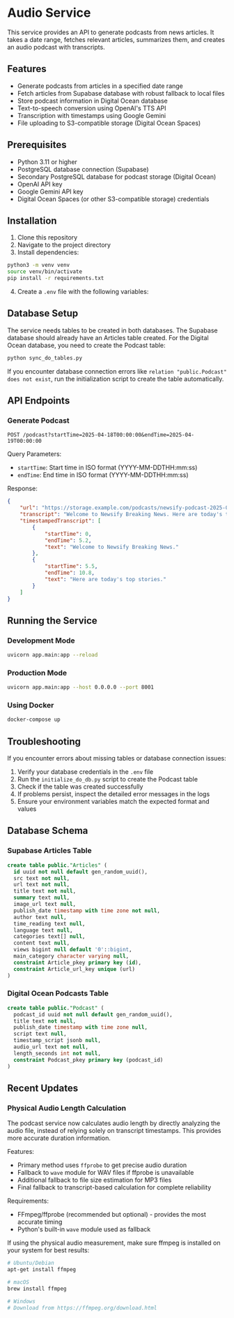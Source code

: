 # Audio Service

This service provides an API to generate podcasts from news articles. It takes a date range, fetches relevant articles, summarizes them, and creates an audio podcast with transcripts.

## Features

- Generate podcasts from articles in a specified date range
- Fetch articles from Supabase database with robust fallback to local files
- Store podcast information in Digital Ocean database
- Text-to-speech conversion using OpenAI's TTS API
- Transcription with timestamps using Google Gemini
- File uploading to S3-compatible storage (Digital Ocean Spaces)

## Prerequisites

- Python 3.11 or higher
- PostgreSQL database connection (Supabase)
- Secondary PostgreSQL database for podcast storage (Digital Ocean)
- OpenAI API key
- Google Gemini API key
- Digital Ocean Spaces (or other S3-compatible storage) credentials

## Installation

1. Clone this repository
2. Navigate to the project directory
3. Install dependencies:

```bash
python3 -m venv venv
source venv/bin/activate
pip install -r requirements.txt
```

4. Create a `.env` file with the following variables:

## Database Setup

The service needs tables to be created in both databases. The Supabase database should already have an Articles table created. For the Digital Ocean database, you need to create the Podcast table:

```bash
python sync_do_tables.py
```

If you encounter database connection errors like `relation "public.Podcast" does not exist`, run the initialization script to create the table automatically.

## API Endpoints

### Generate Podcast

```
POST /podcast?startTime=2025-04-18T00:00:00&endTime=2025-04-19T00:00:00
```

Query Parameters:

- `startTime`: Start time in ISO format (YYYY-MM-DDTHH:mm:ss)
- `endTime`: End time in ISO format (YYYY-MM-DDTHH:mm:ss)

Response:

```json
{
    "url": "https://storage.example.com/podcasts/newsify-podcast-2025-04-18.mp3",
    "transcript": "Welcome to Newsify Breaking News. Here are today's top stories...",
    "timestampedTranscript": [
        {
            "startTime": 0,
            "endTime": 5.2,
            "text": "Welcome to Newsify Breaking News."
        },
        {
            "startTime": 5.5,
            "endTime": 10.8,
            "text": "Here are today's top stories."
        }
    ]
}
```

## Running the Service

### Development Mode

```bash
uvicorn app.main:app --reload
```

### Production Mode

```bash
uvicorn app.main:app --host 0.0.0.0 --port 8001
```

### Using Docker

```bash
docker-compose up
```

## Troubleshooting

If you encounter errors about missing tables or database connection issues:

1. Verify your database credentials in the `.env` file
2. Run the `initialize_do_db.py` script to create the Podcast table
3. Check if the table was created successfully
4. If problems persist, inspect the detailed error messages in the logs
5. Ensure your environment variables match the expected format and values

## Database Schema

### Supabase Articles Table

```sql
create table public."Articles" (
  id uuid not null default gen_random_uuid(),
  src text not null,
  url text not null,
  title text not null,
  summary text null,
  image_url text null,
  publish_date timestamp with time zone not null,
  author text null,
  time_reading text null,
  language text null,
  categories text[] null,
  content text null,
  views bigint null default '0'::bigint,
  main_category character varying null,
  constraint Article_pkey primary key (id),
  constraint Article_url_key unique (url)
)
```

### Digital Ocean Podcasts Table

```sql
create table public."Podcast" (
  podcast_id uuid not null default gen_random_uuid(),
  title text not null,
  publish_date timestamp with time zone null,
  script text null,
  timestamp_script jsonb null,
  audio_url text not null,
  length_seconds int not null,
  constraint Podcast_pkey primary key (podcast_id)
)
```

## Recent Updates

### Physical Audio Length Calculation

The podcast service now calculates audio length by directly analyzing the audio file, instead of relying solely on transcript timestamps. This provides more accurate duration information.

Features:
- Primary method uses `ffprobe` to get precise audio duration
- Fallback to `wave` module for WAV files if ffprobe is unavailable
- Additional fallback to file size estimation for MP3 files
- Final fallback to transcript-based calculation for complete reliability

Requirements:
- FFmpeg/ffprobe (recommended but optional) - provides the most accurate timing
- Python's built-in `wave` module used as fallback

If using the physical audio measurement, make sure ffmpeg is installed on your system for best results:

```bash
# Ubuntu/Debian
apt-get install ffmpeg

# macOS
brew install ffmpeg

# Windows
# Download from https://ffmpeg.org/download.html
```